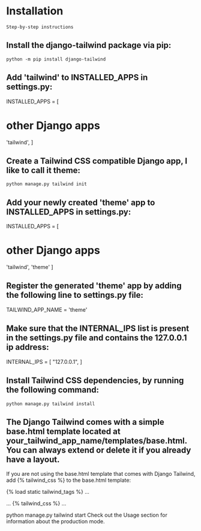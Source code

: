# Installation
    Step-by-step instructions
    
## Install the django-tailwind package via pip:
    python -m pip install django-tailwind


## Add 'tailwind' to INSTALLED_APPS in settings.py:

INSTALLED_APPS = [
  # other Django apps
  'tailwind',
]

## Create a Tailwind CSS compatible Django app, I like to call it theme:
    python manage.py tailwind init

## Add your newly created 'theme' app to INSTALLED_APPS in settings.py:

INSTALLED_APPS = [
  # other Django apps
  'tailwind',
  'theme'
]

## Register the generated 'theme' app by adding the following line to settings.py file:

TAILWIND_APP_NAME = 'theme'

## Make sure that the INTERNAL_IPS list is present in the settings.py file and contains the 127.0.0.1 ip address:

INTERNAL_IPS = [
    "127.0.0.1",
]

## Install Tailwind CSS dependencies, by running the following command:
    python manage.py tailwind install

## The Django Tailwind comes with a simple base.html template located at your_tailwind_app_name/templates/base.html. You can always extend or delete it if you already have a layout.

If you are not using the base.html template that comes with Django Tailwind, add {% tailwind_css %} to the base.html template:

{% load static tailwind_tags %}
...
<head>
   ...
   {% tailwind_css %}
   ...
</head>



python manage.py tailwind start
Check out the Usage section for information about the production mode.